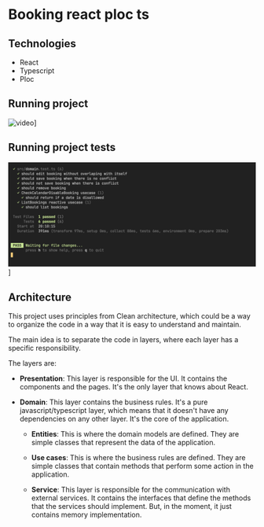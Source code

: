 # Booking react ploc ts

## Technologies

- React
- Typescript
- Ploc

## Running project

![video](./src/assets/Bookings.gif)]

## Running project tests

![image](./src/assets/BookingsTest.png)]

## Architecture

This project uses principles from Clean architecture, which could be a way to organize the code in a way that it is easy to understand and maintain.

The main idea is to separate the code in layers, where each layer has a specific responsibility.

The layers are:

- **Presentation**: This layer is responsible for the UI. It contains the components and the pages. It's the only layer that knows about React.

- **Domain**: This layer contains the business rules. It's a pure javascript/typescript layer, which means that it doesn't have any dependencies on any other layer. It's the core of the application.

  - **Entities**: This is where the domain models are defined. They are simple classes that represent the data of the application.

  - **Use cases**: This is where the business rules are defined. They are simple classes that contain methods that perform some action in the application.

  - **Service**: This layer is responsible for the communication with external services. It contains the interfaces that define the methods that the services should implement. But, in the moment, it just contains memory implementation.